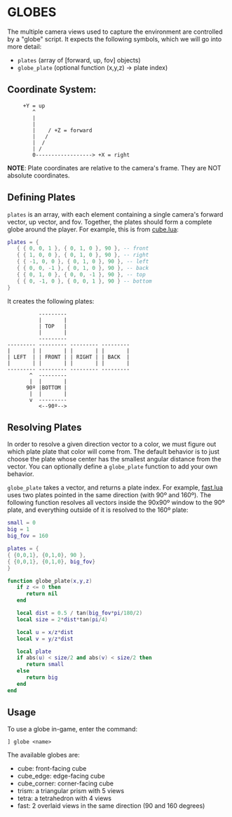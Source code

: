 # GLOBES

The multiple camera views used to capture the environment are controlled by a
"globe" script.  It expects the following symbols, which we will go into more
detail:

- `plates` (array of [forward, up, fov] objects)
- `globe_plate` (optional function (x,y,z) -> plate index)


## Coordinate System:
    
```
     +Y = up
        ^
        |
        |
        |    / +Z = forward
        |   /
        |  /
        | /
        0------------------> +X = right
```

__NOTE__: Plate coordinates are relative to the camera's frame.  They are NOT
absolute coordinates.

## Defining Plates

`plates` is an array, with each element containing a single camera's forward
vector, up vector, and fov. Together, the plates should form a complete globe
around the player.  For example, this is from [cube.lua](cube.lua):

```lua
plates = {
   { { 0, 0, 1 }, { 0, 1, 0 }, 90 }, -- front
   { { 1, 0, 0 }, { 0, 1, 0 }, 90 }, -- right
   { { -1, 0, 0 }, { 0, 1, 0 }, 90 }, -- left
   { { 0, 0, -1 }, { 0, 1, 0 }, 90 }, -- back
   { { 0, 1, 0 }, { 0, 0, -1 }, 90 }, -- top
   { { 0, -1, 0 }, { 0, 0, 1 }, 90 } -- bottom
}
```

It creates the following plates:

```
          ---------
          |       |
          | TOP   |
          |       |
          ---------
--------- --------- --------- ---------
|       | |       | |       | |       |
| LEFT  | | FRONT | | RIGHT | | BACK  |
|       | |       | |       | |       |
--------- --------- --------- ---------
       ^  ---------
       |  |       |
      90º |BOTTOM |
       |  |       |
       v  ---------
          <--90º-->
```

## Resolving Plates

In order to resolve a given direction vector to a color, we must figure out
which plate plate that color will come from. The default behavior is to just
choose the plate whose center has the smallest angular distance from the
vector.  You can optionally define a `globe_plate` function to add your own
behavior.

`globe_plate` takes a vector, and returns a plate index.  For example,
[fast.lua](fast.lua) uses two plates pointed in the same direction (with 90º
and 160º).  The following function resolves all vectors inside the 90x90º
window to the 90º plate, and everything outside of it is resolved to the 160º
plate:

```lua
small = 0
big = 1
big_fov = 160

plates = {
{ {0,0,1}, {0,1,0}, 90 },
{ {0,0,1}, {0,1,0}, big_fov}
}

function globe_plate(x,y,z)
   if z <= 0 then
      return nil
   end

   local dist = 0.5 / tan(big_fov*pi/180/2)
   local size = 2*dist*tan(pi/4)

   local u = x/z*dist
   local v = y/z*dist

   local plate
   if abs(u) < size/2 and abs(v) < size/2 then
      return small
   else
      return big
   end
end
```

## Usage

To use a globe in-game, enter the command:

```
] globe <name>
```

The available globes are:

- cube: front-facing cube
- cube_edge: edge-facing cube
- cube_corner: corner-facing cube
- trism: a triangular prism with 5 views
- tetra: a tetrahedron with 4 views
- fast:  2 overlaid views in the same direction (90 and 160 degrees)


